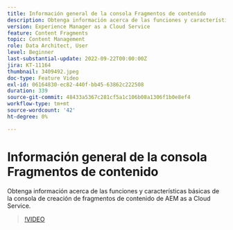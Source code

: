 ```yaml
---
title: Información general de la consola Fragmentos de contenido
description: Obtenga información acerca de las funciones y características básicas de la consola de creación de fragmentos de contenido de AEM as a Cloud Service.
version: Experience Manager as a Cloud Service
feature: Content Fragments
topic: Content Management
role: Data Architect, User
level: Beginner
last-substantial-update: 2022-09-22T00:00:00Z
jira: KT-11164
thumbnail: 3409492.jpeg
doc-type: Feature Video
exl-id: 06164830-ec82-440f-bb45-63862c222508
duration: 339
source-git-commit: 48433a5367c281cf5a1c106b08a1306f1b0e8ef4
workflow-type: tm+mt
source-wordcount: '42'
ht-degree: 0%

---
```


# Información general de la consola Fragmentos de contenido

Obtenga información acerca de las funciones y características básicas de la consola de creación de fragmentos de contenido de AEM as a Cloud Service.

>[!VIDEO](https://video.tv.adobe.com/v/3449334?quality=12&learn=on&captions=spa)
